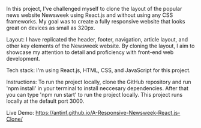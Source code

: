 In this project, I've challenged myself to clone the layout of the popular news website Newsweek using React.js and without using any CSS frameworks. My goal was to create a fully responsive website that looks great on devices as small as 320px.

Layout: I have replicated the header, footer, navigation, article layout, and other key elements of the Newsweek website. By cloning the layout, I aim to showcase my attention to detail and proficiency with front-end web development.

Tech stack: I'm using React.js, HTML, CSS, and JavaScript for this project.

Instructions: To run the project locally, clone the GitHub repository and run 'npm install' in your terminal to install neccesary dependencies. After that you can type 'npm run start' to run the project locally. This project runs locally at the default port 3000.

Live Demo:
https://antinf.github.io/A-Responsive-Newsweek-React.js-Clone/
